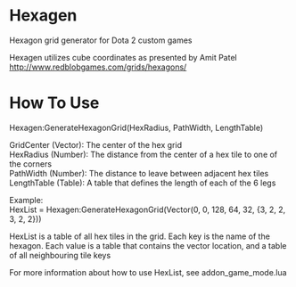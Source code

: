# Hexagen
Hexagon grid generator for Dota 2 custom games

Hexagen utilizes cube coordinates as presented by Amit Patel  
http://www.redblobgames.com/grids/hexagons/

# How To Use

Hexagen:GenerateHexagonGrid(HexRadius, PathWidth, LengthTable)

GridCenter  (Vector): The center of the hex grid  
HexRadius  (Number): The distance from the center of a hex tile to one of the corners  
PathWidth  (Number): The distance to leave between adjacent hex tiles  
LengthTable (Table): A table that defines the length of each of the 6 legs

Example:  
HexList = Hexagen:GenerateHexagonGrid(Vector(0, 0, 128, 64, 32, {3, 2, 2, 3, 2, 2}))

HexList is a table of all hex tiles in the grid. Each key is the name of the hexagon. Each value is a table that contains the vector location, and a table of all neighbouring tile keys

For more information about how to use HexList, see addon_game_mode.lua
